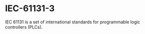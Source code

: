 # IEC-61131-3
IEC 61131 is a set of international standards for programmable logic controllers (PLCs). 
